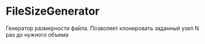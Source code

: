 # FileSizeGenerator
Генератор размерности файла. Позволяет клонировать заданный узел N раз до нужного объема
